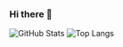 
### Hi there 🎉
![GitHub Stats](https://github-readme-stats.vercel.app/api?username=RadinPirouz&theme=dark)
![Top Langs](https://github-readme-stats.vercel.app/api/top-langs/?username=RadinPirouz&langs_count=8)
